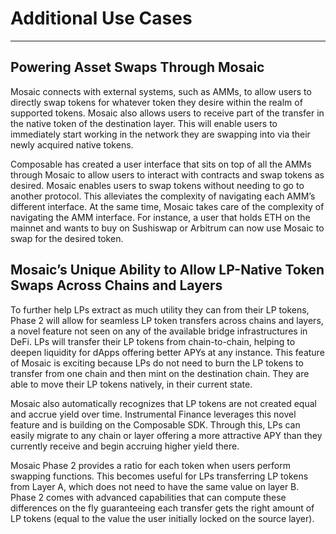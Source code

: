# Additional Use Cases

---

## Powering Asset Swaps Through Mosaic

Mosaic connects with external systems, such as AMMs, to allow users to directly swap tokens for whatever token they 
desire within the realm of supported tokens. Mosaic also allows users to receive part of the transfer in the native 
token of the destination layer. This will enable users to immediately start working in the network they are swapping 
into via their newly acquired native tokens.

Composable has created a user interface that sits on top of all the AMMs through Mosaic to allow users to interact with 
contracts and swap tokens as desired. Mosaic enables users to swap tokens without needing to go to another protocol. 
This alleviates the complexity of navigating each AMM’s different interface. At the same time, Mosaic takes care of the 
complexity of navigating the AMM interface. For instance, a user that holds ETH on the mainnet and wants to buy on 
Sushiswap or Arbitrum can now use Mosaic to swap for the desired token.


## Mosaic’s Unique Ability to Allow LP-Native Token Swaps Across Chains and Layers

To further help LPs extract as much utility they can from their LP tokens, Phase 2 will allow for seamless LP token 
transfers across chains and layers, a novel feature not seen on any of the available bridge infrastructures in DeFi. 
LPs will transfer their LP tokens from chain-to-chain, helping to deepen liquidity for dApps offering better APYs at any
instance. This feature of Mosaic is exciting because LPs do not need to burn the LP tokens to transfer from one chain 
and then mint on the destination chain. They are able to move their LP tokens natively, in their current state. 

Mosaic also automatically recognizes that LP tokens are not created equal and accrue yield over time. 
Instrumental Finance leverages this novel feature and is building on the Composable SDK. Through this, 
LPs can easily migrate to any chain or layer offering a more attractive APY than they currently receive and begin
accruing higher yield there.

Mosaic Phase 2 provides a ratio for each token when users perform swapping functions. This becomes useful for LPs 
transferring LP tokens from Layer A, which does not need to have the same value on layer B. Phase 2 comes with advanced 
capabilities that can compute these differences on the fly guaranteeing each transfer gets the right amount of LP tokens
(equal to the value the user initially locked on the source layer).
